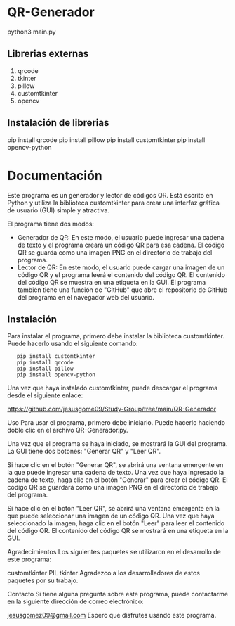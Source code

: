 # QR-Generador

python3 main.py

## Librerias externas
1. qrcode
2. tkinter
3. pillow
4. customtkinter
5. opencv

## Instalación de librerias

pip install qrcode
pip install pillow
pip install customtkinter
pip install opencv-python

# Documentación
Este programa es un generador y lector de códigos QR. Está escrito en Python y utiliza la biblioteca customtkinter para crear una interfaz gráfica de usuario (GUI) simple y atractiva.

El programa tiene dos modos:

- Generador de QR: En este modo, el usuario puede ingresar una cadena de texto y el programa creará un código QR para esa cadena. El código QR se guarda como una imagen PNG en el directorio de trabajo del programa.
- Lector de QR: En este modo, el usuario puede cargar una imagen de un código QR y el programa leerá el contenido del código QR. El contenido del código QR se muestra en una etiqueta en la GUI.
El programa también tiene una función de "GitHub" que abre el repositorio de GitHub del programa en el navegador web del usuario.

## Instalación
Para instalar el programa, primero debe instalar la biblioteca customtkinter. Puede hacerlo usando el siguiente comando:

```
   pip install customtkinter
   pip install qrcode
   pip install pillow
   pip install opencv-python
```
Una vez que haya instalado customtkinter, puede descargar el programa desde el siguiente enlace:

https://github.com/jesusgome09/Study-Group/tree/main/QR-Generador

Uso
Para usar el programa, primero debe iniciarlo. Puede hacerlo haciendo doble clic en el archivo QR-Generador.py.

Una vez que el programa se haya iniciado, se mostrará la GUI del programa. La GUI tiene dos botones: "Generar QR" y "Leer QR".

Si hace clic en el botón "Generar QR", se abrirá una ventana emergente en la que puede ingresar una cadena de texto. Una vez que haya ingresado la cadena de texto, haga clic en el botón "Generar" para crear el código QR. El código QR se guardará como una imagen PNG en el directorio de trabajo del programa.

Si hace clic en el botón "Leer QR", se abrirá una ventana emergente en la que puede seleccionar una imagen de un código QR. Una vez que haya seleccionado la imagen, haga clic en el botón "Leer" para leer el contenido del código QR. El contenido del código QR se mostrará en una etiqueta en la GUI.

Agradecimientos
Los siguientes paquetes se utilizaron en el desarrollo de este programa:

customtkinter
PIL
tkinter
Agradezco a los desarrolladores de estos paquetes por su trabajo.

Contacto
Si tiene alguna pregunta sobre este programa, puede contactarme en la siguiente dirección de correo electrónico:

jesusgomez09@gmail.com
Espero que disfrutes usando este programa.
